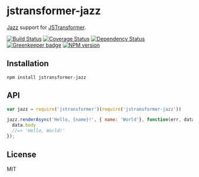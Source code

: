 # jstransformer-jazz

[Jazz](https://github.com/shinetech/jazz) support for [JSTransformer](https://github.com/jstransformers/jstransformer).

[![Build Status](https://img.shields.io/travis/jstransformers/jstransformer-jazz/master.svg)](https://travis-ci.org/jstransformers/jstransformer-jazz)
[![Coverage Status](https://img.shields.io/codecov/c/github/jstransformers/jstransformer-jazz/master.svg)](https://codecov.io/gh/jstransformers/jstransformer-jazz)
[![Dependency Status](https://img.shields.io/david/jstransformers/jstransformer-jazz/master.svg)](http://david-dm.org/jstransformers/jstransformer-jazz)
[![Greenkeeper badge](https://badges.greenkeeper.io/jstransformers/jstransformer-jazz.svg)](https://greenkeeper.io/)
[![NPM version](https://img.shields.io/npm/v/jstransformer-jazz.svg)](https://www.npmjs.org/package/jstransformer-jazz)

## Installation

    npm install jstransformer-jazz

## API

```js
var jazz = require('jstransformer')(require('jstransformer-jazz'))

jazz.renderAsync('Hello, {name}!', { name: 'World'}, function(err, data) {
  data.body
  //=> 'Hello, World!'
});
```

## License

MIT
